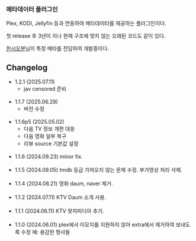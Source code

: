 ### 메타데이터 플러그인

Plex, KODI, Jellyfin 등과 연동하여 메타데이터를 제공하는 플러그인이다.


첫 release 후 3년이 지나 현재 구조에 맞지 않는 오래된 코드도 같이 있다.


[한시오분](https://github.com/105PM)님이 특정 메타를 전담하여 개발중이다.


## Changelog
- 1.2.1 (2025.07.11)
  - jav censored 준비
<br><br>
- 1.1.7 (2025.06.29)
  - 버전 수정
<br><br>
- 1.1.6p5 (2025.05.02)
  - 다음 TV 정보 개편 대응
  - 다음 영화 일부 복구
  - 리뷰 source 기본값 설정
<br><br>
- 1.1.6 (2024.09.23)
  minor fix.
<br><br>
- 1.1.5 (2024.09.05)
  tmdb 등급 가져오지 않는 문제 수정. 부가영상 처리 삭제.
<br><br>
- 1.1.4 (2024.08.21)
  영화 daum, naver 제거.
<br><br>
- 1.1.2 (2024.07.11)
  KTV Daum 소개 사용.
<br><br>
- 1.1.1 (2024.06.11)
  KTV 왓챠피디아 추가.
<br><br>
- 1.1.0 (2024.06.01)
  plex에서 이모지를 지원하지 않아 extra에서 제거하여 보내도록 수정
  예: 용감한 형사들